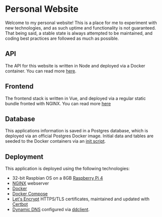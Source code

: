 # Personal Website
Welcome to my personal website! This is a place for me to experiment with new technologies, and as such uptime and functionality is not guaranteed. That being said, a stable state is always attempted to be maintained, and coding best practices are followed as much as possible.

## API
The API for this website is written in Node and deployed via a Docker container. You can read more [here](./api/README.md).

## Frontend
The frontend stack is written in Vue, and deployed via a regular static bundle fronted with NGINX. You can read more [here](./website/README.md)

## Database
This applications information is saved in a Postgres database, which is deployed via an official Postgres Docker image. Initial data and tables are seeded to the Docker containers via an [init script](./db/init/init.sql).

## Deployment
This application is deployed using the following technologies:
- 32-bit Raspbian OS on a 8GB [Raspberry Pi 4](https://www.raspberrypi.com/products/raspberry-pi-4-model-b/)
- [NGINX](https://www.nginx.com/) webserver
- [Docker](https://www.docker.com/)
- [Docker Compose](https://docs.docker.com/compose/)
- [Let's Encrypt](https://letsencrypt.org/) HTTPS/TLS certificates, maintained and updated with [Certbot](https://certbot.eff.org/)
- [Dynamic DNS](https://support.google.com/domains/answer/6147083?hl=en#zippy=%2Cset-up-a-client-program-on-your-gateway-host-or-server) configured via [ddclient](https://ddclient.net/#installation).
